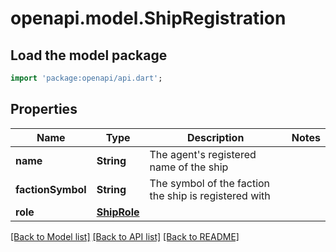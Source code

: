 # openapi.model.ShipRegistration

## Load the model package
```dart
import 'package:openapi/api.dart';
```

## Properties
Name | Type | Description | Notes
------------ | ------------- | ------------- | -------------
**name** | **String** | The agent's registered name of the ship | 
**factionSymbol** | **String** | The symbol of the faction the ship is registered with | 
**role** | [**ShipRole**](ShipRole.md) |  | 

[[Back to Model list]](../README.md#documentation-for-models) [[Back to API list]](../README.md#documentation-for-api-endpoints) [[Back to README]](../README.md)


